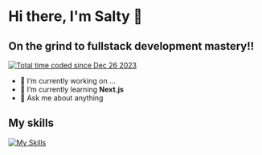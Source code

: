 # Hi there, I'm Salty 👋

<!--START_SECTION:waka--><!--END_SECTION:waka-->

## On the grind to fullstack development mastery‼️
<a href="https://wakatime.com/@018ca9cb-0101-442f-bcbd-f79d62ccb3e5"><img src="https://wakatime.com/badge/user/018ca9cb-0101-442f-bcbd-f79d62ccb3e5.svg" alt="Total time coded since Dec 26 2023" /></a>
- 🔭 I’m currently working on ...
- 🌱 I’m currently learning **Next.js**
- 💬 Ask me about anything

## My skills
[![My Skills](https://skillicons.dev/icons?i=js,py,react,lua)](https://skillicons.dev)

